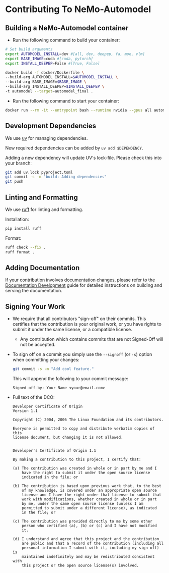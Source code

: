 # Contributing To NeMo-Automodel

## Building a NeMo-Automodel container

* Run the following command to build your container:

```bash
# Set build arguments
export AUTOMODEL_INSTALL=dev #[all, dev, deepep, fa, moe, vlm]
export BASE_IMAGE=cuda #[cuda, pytorch]
export INSTALL_DEEPEP=False #[True, False]

docker build -f docker/Dockerfile \
--build-arg AUTOMODEL_INSTALL=$AUTOMODEL_INSTALL \
--build-arg BASE_IMAGE=$BASE_IMAGE \
--build-arg INSTALL_DEEPEP=$INSTALL_DEEPEP \
-t automodel --target=automodel_final .
```

* Run the following command to start your container:

```bash
docker run --rm -it --entrypoint bash --runtime nvidia --gpus all automodel
```

## Development Dependencies

We use [uv](https://docs.astral.sh/uv/) for managing dependencies.

New required dependencies can be added by `uv add $DEPENDENCY`.

Adding a new dependency will update UV's lock-file. Please check this into your branch:

```bash
git add uv.lock pyproject.toml
git commit -s -m "build: Adding dependencies"
git push
```

## Linting and Formatting

We use [ruff](https://docs.astral.sh/ruff/) for linting and formatting.

Installation:

```bash
pip install ruff
```

Format:

```bash
ruff check --fix .
ruff format .
```

## Adding Documentation

If your contribution involves documentation changes, please refer to the [Documentation Development](docs/documentation.md) guide for detailed instructions on building and serving the documentation.

## Signing Your Work

* We require that all contributors "sign-off" on their commits. This certifies that the contribution is your original work, or you have rights to submit it under the same license, or a compatible license.

  * Any contribution which contains commits that are not Signed-Off will not be accepted.

* To sign off on a commit you simply use the `--signoff` (or `-s`) option when committing your changes:

  ```bash
  git commit -s -m "Add cool feature."
  ```

  This will append the following to your commit message:

  ```
  Signed-off-by: Your Name <your@email.com>
  ```

* Full text of the DCO:

  ```
  Developer Certificate of Origin
  Version 1.1

  Copyright (C) 2004, 2006 The Linux Foundation and its contributors.

  Everyone is permitted to copy and distribute verbatim copies of this
  license document, but changing it is not allowed.


  Developer's Certificate of Origin 1.1

  By making a contribution to this project, I certify that:

  (a) The contribution was created in whole or in part by me and I
      have the right to submit it under the open source license
      indicated in the file; or

  (b) The contribution is based upon previous work that, to the best
      of my knowledge, is covered under an appropriate open source
      license and I have the right under that license to submit that
      work with modifications, whether created in whole or in part
      by me, under the same open source license (unless I am
      permitted to submit under a different license), as indicated
      in the file; or

  (c) The contribution was provided directly to me by some other
      person who certified (a), (b) or (c) and I have not modified
      it.

  (d) I understand and agree that this project and the contribution
      are public and that a record of the contribution (including all
      personal information I submit with it, including my sign-off) is
      maintained indefinitely and may be redistributed consistent with
      this project or the open source license(s) involved.
  ```
